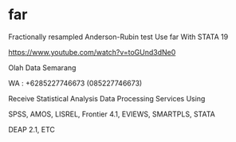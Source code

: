 # far
Fractionally resampled Anderson-Rubin test Use far With STATA 19

https://www.youtube.com/watch?v=toGUnd3dNe0

Olah Data Semarang

WA : +6285227746673 (085227746673)

Receive Statistical Analysis Data Processing Services Using

SPSS, AMOS, LISREL, Frontier 4.1, EVIEWS, SMARTPLS, STATA

DEAP 2.1, ETC
